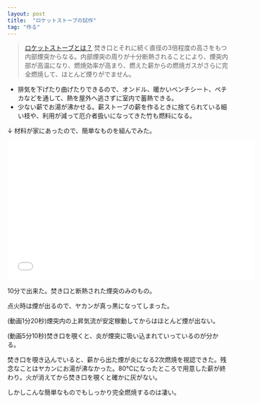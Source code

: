 ```yaml
---
layout: post
title:  "ロケットストーブの試作"
tag: "作る"
---
```

> [ロケットストーブとは？](http://homepage2.nifty.com/toshiosugawara/rocketstove/rocketstove.html)
> 焚き口とそれに続く直径の3倍程度の高さをもつ内部煙突からなる。内部煙突の周りが十分断熱されることにより、煙突内部が高温になり、燃焼効率が高まり、燃えた薪からの燃焼ガスがさらに完全燃焼して、ほとんど煙りがでません。

* 排気を下げたり曲げたりできるので、オンドル、暖かいベンチシート、ペチカなどを通して、熱を屋外へ逃さずに室内で蓄熱できる。
* 少ない薪でお湯が沸かせる。薪ストーブの薪を作るときに捨てられている細い枝や、利用が減って厄介者扱いになってきた竹も燃料になる。

↓ 材料が家にあったので、簡単なものを組んでみた。
<iframe width="560" height="315" src="//www.youtube.com/embed/SbDzk7GjXLM?rel=0" frameborder="0" allowfullscreen></iframe>

10分で出来た。焚き口と断熱された煙突のみのもの。

点火時は煙が出るので、ヤカンが真っ黒になってしまった。

(動画1分20秒)煙突内の上昇気流が安定稼動してからはほとんど煙が出ない。

(動画5分10秒)焚き口を覗くと、炎が煙突に吸い込まれていっているのが分かる。

焚き口を覗き込んでいると、薪から出た煙が炎になる2次燃焼を視認できた。残念なことはヤカンにお湯が沸なかった。80℃になったところで用意した薪が終わり。火が消えてから焚き口を覗くと確かに灰がない。

しかしこんな簡単なものでもしっかり完全燃焼するのは凄い。
